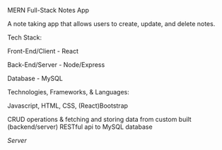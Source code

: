MERN Full-Stack Notes App

A note taking app that allows users to create, update, and delete notes.

Tech Stack:

Front-End/Client - React

Back-End/Server - Node/Express

Database - MySQL

Technologies, Frameworks, & Languages:

Javascript, HTML, CSS, (React)Bootstrap

CRUD operations & fetching and storing data from custom built (backend/server) RESTful api to MySQL database

_Server_
